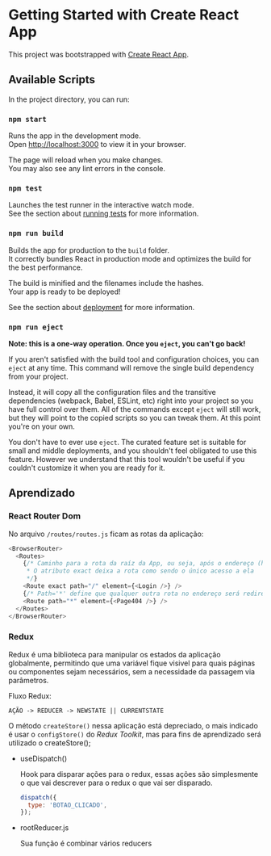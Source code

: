 # Getting Started with Create React App

This project was bootstrapped with [Create React App](https://github.com/facebook/create-react-app).

## Available Scripts

In the project directory, you can run:

### `npm start`

Runs the app in the development mode.\
Open [http://localhost:3000](http://localhost:3000) to view it in your browser.

The page will reload when you make changes.\
You may also see any lint errors in the console.

### `npm test`

Launches the test runner in the interactive watch mode.\
See the section about [running tests](https://facebook.github.io/create-react-app/docs/running-tests) for more information.

### `npm run build`

Builds the app for production to the `build` folder.\
It correctly bundles React in production mode and optimizes the build for the best performance.

The build is minified and the filenames include the hashes.\
Your app is ready to be deployed!

See the section about [deployment](https://facebook.github.io/create-react-app/docs/deployment) for more information.

### `npm run eject`

**Note: this is a one-way operation. Once you `eject`, you can't go back!**

If you aren't satisfied with the build tool and configuration choices, you can `eject` at any time. This command will remove the single build dependency from your project.

Instead, it will copy all the configuration files and the transitive dependencies (webpack, Babel, ESLint, etc) right into your project so you have full control over them. All of the commands except `eject` will still work, but they will point to the copied scripts so you can tweak them. At this point you're on your own.

You don't have to ever use `eject`. The curated feature set is suitable for small and middle deployments, and you shouldn't feel obligated to use this feature. However we understand that this tool wouldn't be useful if you couldn't customize it when you are ready for it.

## Aprendizado

### React Router Dom

No arquivo `/routes/routes.js` ficam as rotas da aplicação:

```js
<BrowserRouter>
  <Routes>
    {/* Caminho para a rota da raíz da App, ou seja, após o endereço (http://localhost:3000) roteia o caminho passado em path
     * O atributo exact deixa a rota como sendo o único acesso a ela
     */}
    <Route exact path="/" element={<Login />} />
    {/* Path='*' define que qualquer outra rota no endereço será redirecionada para a página Page404 */}
    <Route path="*" element={<Page404 />} />
  </Routes>
</BrowserRouter>
```

### Redux

Redux é uma biblioteca para manipular os estados da aplicação globalmente, permitindo que uma variável fique visivel para quais páginas ou componentes sejam necessários, sem a necessidade da passagem via parâmetros.

Fluxo Redux:

`AÇÃO -> REDUCER -> NEWSTATE || CURRENTSTATE`

O método `createStore()` nessa aplicação está depreciado, o mais indicado é usar o `configStore()` do _Redux Toolkit_, mas para fins de aprendizado será utilizado o createStore();

- useDispatch()

  Hook para disparar ações para o redux, essas ações são simplesmente o que vai descrever para o redux o que vai ser disparado.

  ```js
  dispatch({
    type: 'BOTAO_CLICADO',
  });
  ```

- rootReducer.js

  Sua função é combinar vários reducers
